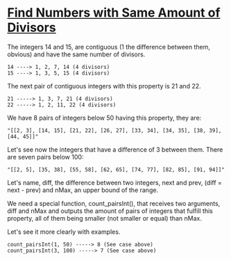 # [Find Numbers with Same Amount of Divisors](https://www.codewars.com/kata/find-numbers-with-same-amount-of-divisors "https://www.codewars.com/kata/55f1614853ddee8bd4000014")

The integers 14 and 15, are contiguous (1 the difference between them, obvious) and have the same number of divisors.
```
14 ----> 1, 2, 7, 14 (4 divisors)
15 ----> 1, 3, 5, 15 (4 divisors)
```

The next pair of contiguous integers with this property is 21 and 22.
```
21 -----> 1, 3, 7, 21 (4 divisors)
22 -----> 1, 2, 11, 22 (4 divisors)
```

We have 8 pairs of integers below 50 having this property, they are:
```
"[[2, 3], [14, 15], [21, 22], [26, 27], [33, 34], [34, 35], [38, 39], [44, 45]]"
```

Let's see now the integers that have a difference of 3 between them. There are seven pairs below 100:
```
"[[2, 5], [35, 38], [55, 58], [62, 65], [74, 77], [82, 85], [91, 94]]"
```
Let's name, diff, the difference between two integers, next and prev, (diff = next - prev) and nMax, an upper bound of the range.

We need a special function, count_pairsInt(), that receives two arguments, diff and nMax and outputs the amount of pairs of integers that fulfill this property, all of them being smaller (not smaller or equal) than nMax.

Let's see it more clearly with examples.
```
count_pairsInt(1, 50) -----> 8 (See case above)
count_pairsInt(3, 100) -----> 7 (See case above)
```
